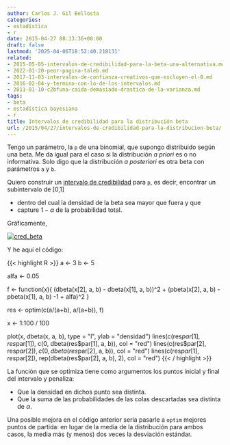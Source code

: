 ```yaml
---
author: Carlos J. Gil Bellosta
categories:
- estadística
- r
date: 2015-04-27 08:13:36+00:00
draft: false
lastmod: '2025-04-06T18:52:40.218131'
related:
- 2015-05-05-intervalos-de-credibilidad-para-la-beta-una-alternativa.md
- 2022-01-20-peor-pagina-taleb.md
- 2017-11-03-intervalos-de-confianza-creativos-que-excluyen-el-0.md
- 2016-02-04-y-termino-con-lo-de-los-intervalos.md
- 2011-01-10-c2bfuna-caida-demasiado-drastica-de-la-varianza.md
tags:
- beta
- estadística bayesiana
- r
title: Intervalos de credibilidad para la distribución beta
url: /2015/04/27/intervalos-de-credibilidad-para-la-distribucion-beta/
---
```


Tengo un parámetro, la `p` de una binomial, que supongo distribuido según una beta. Me da igual para el caso si la distribución _a priori_ es o no informativa. Solo digo que la distribución _a posteriori_ es otra beta con parámetros `a` y `b`.

Quiero construir un [intervalo de credibilidad](http://en.wikipedia.org/wiki/Credible_interval) para `p`, es decir, encontrar un subintervalo de [0,1]

* dentro del cual la densidad de la beta sea mayor que fuera y que
* capture $1-\alpha$ de la probabilidad total.

Gráficamente,

[![cred_beta](/wp-uploads/2015/04/cred_beta.png#center)
](/wp-uploads/2015/04/cred_beta.png#center)

Y he aquí el código:

{{< highlight R >}}
a <- 3
b <- 5

alfa <- 0.05

f <- function(x){
(dbeta(x[2], a, b) - dbeta(x[1], a, b))^2 +
      (pbeta(x[2], a, b) - pbeta(x[1], a, b) -1 +  alfa)^2
}

res <- optim(c(a/(a+b), a/(a+b)), f)

x <- 1:100 / 100

plot(x, dbeta(x, a, b), type = "l", ylab = "densidad")
lines(c(res$par[1], res$par[1]),
      c(0, dbeta(res$par[1], a, b)), col = "red")
lines(c(res$par[2], res$par[2]),
      c(0, dbeta(res$par[2], a, b)), col = "red")
lines(c(res$par[1], res$par[2]),
      rep(dbeta(res$par[2], a, b), 2), col = "red")
{{< / highlight >}}


La función que se optimiza tiene como argumentos los puntos inicial y final del intervalo y penaliza:

* Que la densidad en dichos punto sea distinta.
* Que la suma de las probabilidades de las colas descartadas sea distinta de $\alpha$.

Una posible mejora en el código anterior sería pasarle a `optim` mejores puntos de partida: en lugar de la media de la distribución para ambos casos, la media más (y menos) dos veces la desviación estándar.